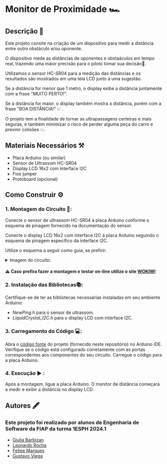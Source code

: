 #  Monitor de Proximidade 🏎️

## Descrição 📝
Este projeto consite na criação de um dispositivo para medir a distância entre outro obstáculo e/ou oponente.


O dispositivo mede as distâncias de oponentes e obstaáculos em tempo real, trazendo uma maior precisão para o piloto tomar sua decisão🧠.


Utilizamos o sensor HC-SR04 para a medição das distâncias e os resultados são mostrados em uma tela LCD junto a uma sugestão.


Se a distância for menor que 1 metro, o display exibe a distância juntamente com a frase "MUITO PERTO!". 


Se a distância for maior, o display também mostra a distância, porém com a frase "BOA DISTÂNCIA!" :white_check_mark: .


O projeto tem a finalidade de tornar as ultrapassagens certeiras e mais seguras, e também minimizar o risco de perder alguma peça do carro e previnir colisões :collision:.



## Materiais Necessários ⚒️

- Placa Arduino (ou similar)
- Sensor de Ultrassom HC-SR04
- Display LCD 16x2 com interface I2C
- Fios jumper
- Protoboard (opcional)

  
## Como Construir ⚙️

### 1. Montagem do Circuito 🧩:

Conecte o sensor de ultrassom HC-SR04 à placa Arduino conforme o esquema de pinagem fornecido na documentação do sensor.

Conecte o display LCD 16x2 com interface I2C à placa Arduino seguindo o esquema de pinagem específico da interface I2C.

Utilize o esquema a seguir como guia, se prefirir:

  <details>
    <summary>Imagem do circuito:</summary>
    <img src="edge_challenge.png"  />
  </details>

#### ⚠️ Caso prefira fazer a montagem e testar on-line utilize o site [WOKIWI](https://wokwi.com/) 

 
### 2. Instalação das Bibliotecas📚:

Certifique-se de ter as bibliotecas necessárias instaladas em seu ambiente Arduino:

- *NewPing.h* para o sensor de ultrassom.
- *LiquidCrystal_I2C.h* para o display LCD com interface I2C.

### 3. Carregamento do Código 💻:

Abra o [código fonte](codigo_fonte.cpp) do projeto (fornecido neste repositório) no Arduino IDE.
Verifique se o código está configurado corretamente com as portas correspondentes aos componentes do seu circuito.
Carregue o código para a placa Arduino.



### 4. Execução ▶️ :

Após a montagem, ligue a placa Arduino.
O monitor de distância começará a medir e exibir a distância no display LCD.




## Autores 🖋️
### Este projeto foi realizado por alunos de Engenharia de Software da FIAP da turma 1ESPH 2024.1

- [Giulia Barbizan](https://github.com/Giulia-Rocha)
- [Leonardo Rocha](https://github.com/leonardorscarpitta)
- [Felipe Marques](https://github.com/FelipeMarquesdeOliveira)
- [Gustavo Viega](https://github.com/Vieg4)

